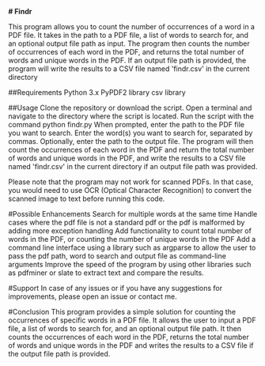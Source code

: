 **# Findr**

This program allows you to count the number of occurrences of a word in a PDF file. It takes in the path to a PDF file, a list of words to search for, and an optional output file path as input. The program then counts the number of occurrences of each word in the PDF, and returns the total number of words and unique words in the PDF. If an output file path is provided, the program will write the results to a CSV file named 'findr.csv' in the current directory

##Requirements
Python 3.x
PyPDF2 library
csv library

##Usage
Clone the repository or download the script.
Open a terminal and navigate to the directory where the script is located.
Run the script with the command python findr.py
When prompted, enter the path to the PDF file you want to search.
Enter the word(s) you want to search for, separated by commas.
Optionally, enter the path to the output file.
The program will then count the occurrences of each word in the PDF and return the total number of words and unique words in the PDF, and write the results to a CSV file named 'findr.csv' in the current directory if an output file path was provided.

Please note that the program may not work for scanned PDFs. In that case, you would need to use OCR (Optical Character Recognition) to convert the scanned image to text before running this code.

#Possible Enhancements
Search for multiple words at the same time
Handle cases where the pdf file is not a standard pdf or the pdf is malformed by adding more exception handling
Add functionality to count total number of words in the PDF, or counting the number of unique words in the PDF
Add a command line interface using a library such as argparse to allow the user to pass the pdf path, word to search and output file as command-line arguments
Improve the speed of the program by using other libraries such as pdfminer or slate to extract text and compare the results.

#Support
In case of any issues or if you have any suggestions for improvements, please open an issue or contact me.

#Conclusion
This program provides a simple solution for counting the occurrences of specific words in a PDF file. It allows the user to input a PDF file, a list of words to search for, and an optional output file path. It then counts the occurrences of each word in the PDF, returns the total number of words and unique words in the PDF and writes the results to a CSV file if the output file path is provided.
